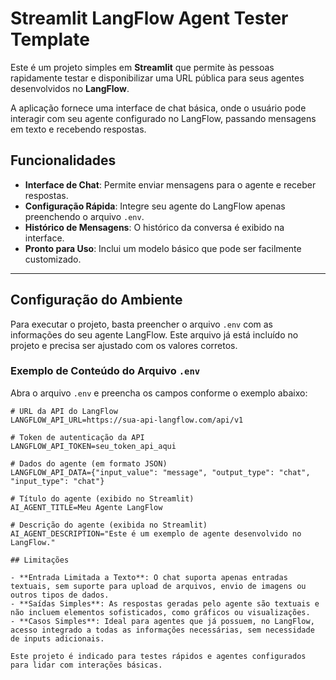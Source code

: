 # Streamlit LangFlow Agent Tester Template

Este é um projeto simples em **Streamlit** que permite às pessoas rapidamente testar e disponibilizar uma URL pública para seus agentes desenvolvidos no **LangFlow**. 

A aplicação fornece uma interface de chat básica, onde o usuário pode interagir com seu agente configurado no LangFlow, passando mensagens em texto e recebendo respostas.

## Funcionalidades

- **Interface de Chat**: Permite enviar mensagens para o agente e receber respostas.
- **Configuração Rápida**: Integre seu agente do LangFlow apenas preenchendo o arquivo `.env`.
- **Histórico de Mensagens**: O histórico da conversa é exibido na interface.
- **Pronto para Uso**: Inclui um modelo básico que pode ser facilmente customizado.

---

## Configuração do Ambiente

Para executar o projeto, basta preencher o arquivo `.env` com as informações do seu agente LangFlow. Este arquivo já está incluído no projeto e precisa ser ajustado com os valores corretos.

### Exemplo de Conteúdo do Arquivo `.env`

Abra o arquivo `.env` e preencha os campos conforme o exemplo abaixo:

```env
# URL da API do LangFlow
LANGFLOW_API_URL=https://sua-api-langflow.com/api/v1

# Token de autenticação da API
LANGFLOW_API_TOKEN=seu_token_api_aqui

# Dados do agente (em formato JSON)
LANGFLOW_API_DATA={"input_value": "message", "output_type": "chat", "input_type": "chat"}

# Título do agente (exibido no Streamlit)
AI_AGENT_TITLE=Meu Agente LangFlow

# Descrição do agente (exibida no Streamlit)
AI_AGENT_DESCRIPTION="Este é um exemplo de agente desenvolvido no LangFlow."

## Limitações

- **Entrada Limitada a Texto**: O chat suporta apenas entradas textuais, sem suporte para upload de arquivos, envio de imagens ou outros tipos de dados.
- **Saídas Simples**: As respostas geradas pelo agente são textuais e não incluem elementos sofisticados, como gráficos ou visualizações.
- **Casos Simples**: Ideal para agentes que já possuem, no LangFlow, acesso integrado a todas as informações necessárias, sem necessidade de inputs adicionais.

Este projeto é indicado para testes rápidos e agentes configurados para lidar com interações básicas.
